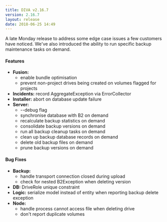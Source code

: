```yaml
---
title: DIVA v2.16.7
version: 2.16.7
layout: release
date: 2018-06-25 14:49
---
```


A late Monday release to address some edge case issues a few customers have noticed.
We've also introduced the ability to run specific backup maintenance tasks on demand.

#### Features

* **Fusion:**
  * enable bundle optimisation
  * prevent non-project drives being created on volumes flagged for projects
* **Incidents:** record AggregateException via ErrorCollector
* **Installer:** abort on database update failure
* **Server:**
  * --debug flag
  * synchronise database with B2 on demand
  * recalculate backup statistics on demand
  * consolidate backup versions on demand
  * run all backup cleanup tasks on demand
  * clean up backup database records on demand
  * delete old backup files on demand
  * prune backup versions on demand



#### Bug Fixes

* **Backup:**
  * handle transport connection closed during upload
  * check for nested B2Exception when deleting version
* **DB:** DriveRole unique constraint
* **Logic:** serialize model instead of entity when reporting backup delete exception
* **Node:**
  * handle process cannot access file when deleting drive
  * don't report duplicate volumes